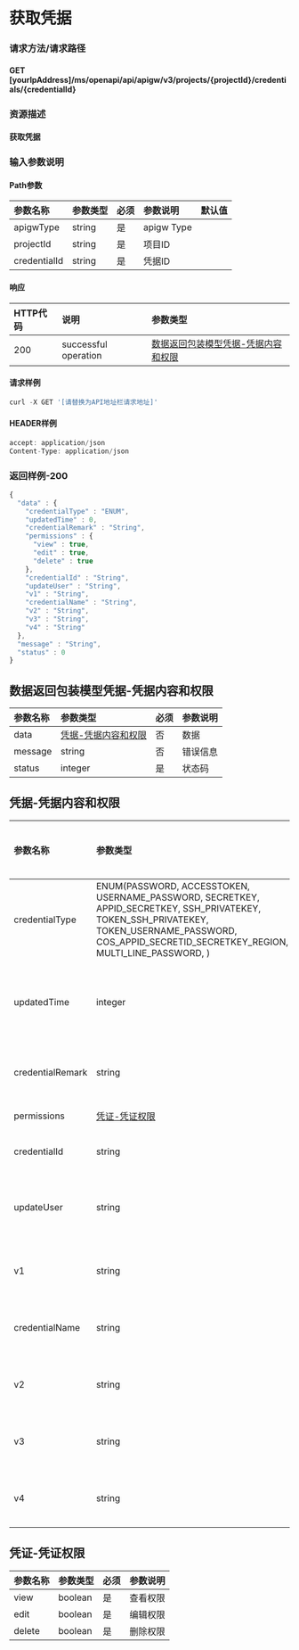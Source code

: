# 获取凭据

### 请求方法/请求路径

#### GET  [yourIpAddress]/ms/openapi/api/apigw/v3/projects/{projectId}/credentials/{credentialId}

### 资源描述

#### 获取凭据

### 输入参数说明

#### Path参数

| 参数名称 | 参数类型 | 必须 | 参数说明 | 默认值 |
| :--- | :--- | :--- | :--- | :--- |
| apigwType | string | 是 | apigw Type |  |
| projectId | string | 是 | 项目ID |  |
| credentialId | string | 是 | 凭据ID |  |

#### 响应

| HTTP代码 | 说明 | 参数类型 |
| :--- | :--- | :--- |
| 200 | successful operation | [数据返回包装模型凭据-凭据内容和权限]() |

#### 请求样例

```javascript
curl -X GET '[请替换为API地址栏请求地址]'
```

#### HEADER样例

```javascript
accept: application/json
Content-Type: application/json
```

### 返回样例-200

```javascript
{
  "data" : {
    "credentialType" : "ENUM",
    "updatedTime" : 0,
    "credentialRemark" : "String",
    "permissions" : {
      "view" : true,
      "edit" : true,
      "delete" : true
    },
    "credentialId" : "String",
    "updateUser" : "String",
    "v1" : "String",
    "credentialName" : "String",
    "v2" : "String",
    "v3" : "String",
    "v4" : "String"
  },
  "message" : "String",
  "status" : 0
}
```

## 数据返回包装模型凭据-凭据内容和权限

| 参数名称 | 参数类型 | 必须 | 参数说明 |
| :--- | :--- | :--- | :--- |
| data | [凭据-凭据内容和权限]() | 否 | 数据 |
| message | string | 否 | 错误信息 |
| status | integer | 是 | 状态码 |

## 凭据-凭据内容和权限

| 参数名称 | 参数类型 | 必须 | 参数说明 |
| :--- | :--- | :--- | :--- |
| credentialType | ENUM\(PASSWORD, ACCESSTOKEN, USERNAME\_PASSWORD, SECRETKEY, APPID\_SECRETKEY, SSH\_PRIVATEKEY, TOKEN\_SSH\_PRIVATEKEY, TOKEN\_USERNAME\_PASSWORD, COS\_APPID\_SECRETID\_SECRETKEY\_REGION, MULTI\_LINE\_PASSWORD, \) | 是 | 凭据类型 |
| updatedTime | integer | 是 | 最后更新时间 |
| credentialRemark | string | 否 | 凭据描述 |
| permissions | [凭证-凭证权限]() | 是 | 权限 |
| credentialId | string | 是 | 凭据ID |
| updateUser | string | 是 | 最后更新者 |
| v1 | string | 是 | 凭据内容 |
| credentialName | string | 是 | 凭据名称 |
| v2 | string | 是 | 凭据内容 |
| v3 | string | 是 | 凭据内容 |
| v4 | string | 是 | 凭据内容 |

## 凭证-凭证权限

| 参数名称 | 参数类型 | 必须 | 参数说明 |
| :--- | :--- | :--- | :--- |
| view | boolean | 是 | 查看权限 |
| edit | boolean | 是 | 编辑权限 |
| delete | boolean | 是 | 删除权限 |

